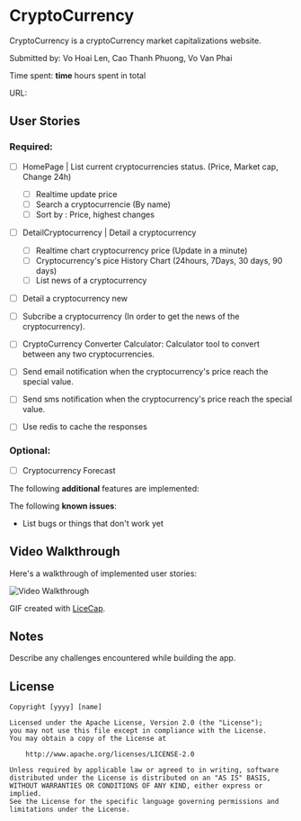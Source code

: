 # CryptoCurrency

CryptoCurrency is a cryptoCurrency market capitalizations website. 


Submitted by: Vo Hoai Len, Cao Thanh Phuong, Vo Van Phai

Time spent: **time** hours spent in total

URL: 

## User Stories

### Required:
* [ ] HomePage | List current cryptocurrencies status. (Price, Market cap, Change 24h)
    - [ ] Realtime update price 
    - [ ] Search a cryptocurrencie (By name)
    - [ ] Sort by : Price, highest changes
    
* [ ] DetailCryptocurrency | Detail a cryptocurrency
    - [ ] Realtime chart cryptocurrency price (Update in a minute)
    - [ ] Cryptocurrency's pice History Chart (24hours, 7Days, 30 days, 90 days)
    - [ ] List news of a cryptocurrency

* [ ] Detail a cryptocurrency new

* [ ] Subcribe a cryptocurrency (In order to get the news of the cryptocurrency). 

* [ ] CryptoCurrency Converter Calculator: Calculator tool to convert between any two cryptocurrencies.

* [ ] Send email notification when the cryptocurrency's price reach the special value.

* [ ] Send sms notification when the cryptocurrency's price reach the special value.

* [ ] Use redis to cache the responses

### Optional:
* [ ] Cryptocurrency Forecast

The following **additional** features are implemented:

The following **known issues**:

* List bugs or things that don't work yet

## Video Walkthrough

Here's a walkthrough of implemented user stories:

![Video Walkthrough](demo.gif)

GIF created with [LiceCap](http://www.cockos.com/licecap/).

## Notes

Describe any challenges encountered while building the app.

## License

    Copyright [yyyy] [name]

    Licensed under the Apache License, Version 2.0 (the "License");
    you may not use this file except in compliance with the License.
    You may obtain a copy of the License at

        http://www.apache.org/licenses/LICENSE-2.0

    Unless required by applicable law or agreed to in writing, software
    distributed under the License is distributed on an "AS IS" BASIS,
    WITHOUT WARRANTIES OR CONDITIONS OF ANY KIND, either express or implied.
    See the License for the specific language governing permissions and
    limitations under the License.
